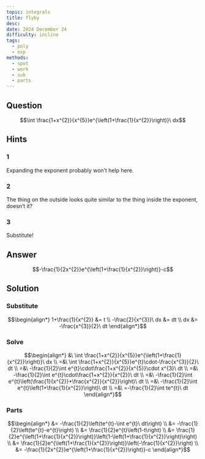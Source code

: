 ```yaml
---
topic: integrals
title: flyby
desc: 
date: 2024 December 24
difficulty: incline
tags:
  - poly
  - exp
methods:
  - spot
  - work
  - sub
  - parts
---
```



## Question
```math
\int \frac{1+x^{2}}{x^{5}}e^{\left(1+\frac{1}{x^{2}}\right)}\ dx
```


## Hints

### 1
Expanding the exponent probably won’t help here.

### 2
The thing on the outside looks quite similar to the thing inside the exponent, doesn’t it?

### 3
Substitute!


## Answer
```math
-\frac{1}{2x^{2}}e^{\left(1+\frac{1}{x^{2}}\right)}-c
```


## Solution

### Substitute
```math
\begin{align*}
  1+\frac{1}{x^{2}} &= t
  \\ -\frac{2}{x^{3}}\ dx &= dt
  \\ dx &= -\frac{x^{3}}{2}\ dt
\end{align*}
```

### Solve
```math
\begin{align*}
  &\ \int \frac{1+x^{2}}{x^{5}}e^{\left(1+\frac{1}{x^{2}}\right)}\ dx
  \\ =&\ \int \frac{1+x^{2}}{x^{5}}e^{t}\cdot-\frac{x^{3}}{2}\ dt
  \\ =&\ -\frac{1}{2}\int e^{t}\cdot\frac{1+x^{2}}{x^{5}}\cdot x^{3}\ dt
  \\ =&\ -\frac{1}{2}\int e^{t}\cdot\frac{1+x^{2}}{x^{2}}\ dt
  \\ =&\ -\frac{1}{2}\int e^{t}\left(\frac{1}{x^{2}}+\frac{x^{2}}{x^{2}}\right)\ dt
  \\ =&\ -\frac{1}{2}\int e^{t}\left(1+\frac{1}{x^{2}}\right)\ dt
  \\ =&\ =-\frac{1}{2}\int te^{t}\ dt
\end{align*}
```

### Parts
```math
\begin{align*}
  &= -\frac{1}{2}\left(te^{t}-\int e^{t}\ dt\right)
  \\ &= -\frac{1}{2}\left(te^{t}-e^{t}\right)
  \\ &= \frac{1}{2}e^{t}\left(1-t\right)
  \\ &= \frac{1}{2}e^{\left(1+\frac{1}{x^{2}}\right)}\left(1-\left(1+\frac{1}{x^{2}}\right)\right)
  \\ &= \frac{1}{2}e^{\left(1+\frac{1}{x^{2}}\right)}\left(-\frac{1}{x^{2}}\right)
  \\ &= -\frac{1}{2x^{2}}e^{\left(1+\frac{1}{x^{2}}\right)}-c
\end{align*}
```
